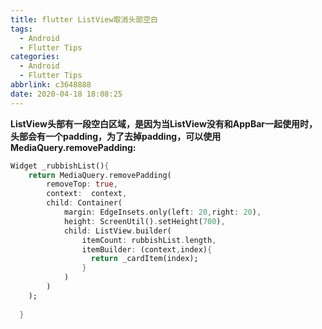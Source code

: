 ```yaml
---
title: flutter ListView取消头部空白
tags:
  - Android
  - Flutter Tips
categories:
  - Android
  - Flutter Tips
abbrlink: c3648888
date: 2020-04-18 18:08:25
---
```


**ListView头部有一段空白区域，是因为当ListView没有和AppBar一起使用时，头部会有一个padding，为了去掉padding，可以使用MediaQuery.removePadding:**

```dart
Widget _rubbishList(){
    return MediaQuery.removePadding(
        removeTop: true,
        context:  context,
        child: Container(
            margin: EdgeInsets.only(left: 20,right: 20),
            height: ScreenUtil().setHeight(700),
            child: ListView.builder(
                itemCount: rubbishList.length,
                itemBuilder: (context,index){
                  return _cardItem(index);
                }
            )
        )
    );
 
  }
```

<!--more-->